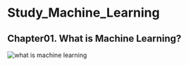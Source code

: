 # Study_Machine_Learning

## Chapter01. What is Machine Learning?
![what is machine learning](https://github.com/ElaYJ/Study_Machine_Learning/assets/153154981/87d475b2-82fb-411e-8c90-34aec65c1032)
